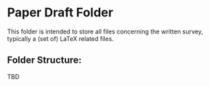 # Paper Draft Folder
This folder is intended to store all files concerning the written survey, typically a (set of) LaTeX related files.
## Folder Structure:
TBD